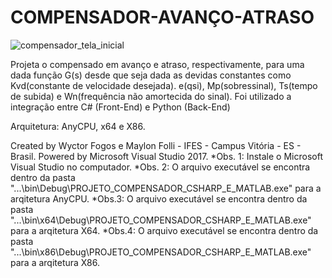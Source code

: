 # COMPENSADOR-AVANÇO-ATRASO

![compensador_tela_inicial](https://user-images.githubusercontent.com/48840280/91662884-99e61c80-eabb-11ea-8dbb-20c80ebb1656.png)

Projeta o compensado em avanço e atraso, respectivamente, para uma dada função G(s) desde que seja dada as devidas constantes como Kvd(constante de velocidade desejada). e(qsi), Mp(sobressinal), Ts(tempo de subida) e Wn(frequência não amortecida do sinal). Foi utilizado a integração entre C# (Front-End) e Python (Back-End)

Arquitetura: AnyCPU, x64 e X86.

Created by Wyctor Fogos e Maylon Folli - IFES - Campus Vitória - ES - Brasil. 
Powered by Microsoft Visual Studio 2017.
*Obs. 1: Instale o Microsoft Visual Studio no computador.
*Obs. 2: O arquivo executável se encontra dentro da pasta "...\bin\Debug\PROJETO_COMPENSADOR_CSHARP_E_MATLAB.exe" para a arqitetura AnyCPU.
*Obs.3: O arquivo executável se encontra dentro da pasta "...\bin\x64\Debug\PROJETO_COMPENSADOR_CSHARP_E_MATLAB.exe" para a arqitetura X64.
*Obs.4: O arquivo executável se encontra dentro da pasta "...\bin\x86\Debug\PROJETO_COMPENSADOR_CSHARP_E_MATLAB.exe" para a arqitetura X86.
